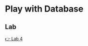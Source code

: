 <!-- .slide: class="exercice" -->
# Play with Database
## Lab

[👉 Lab 4](https://github.com/sfeir-open-source/sfeir-school-quarkus/blob/main/steps/01.08-db-configuration/README.md)


